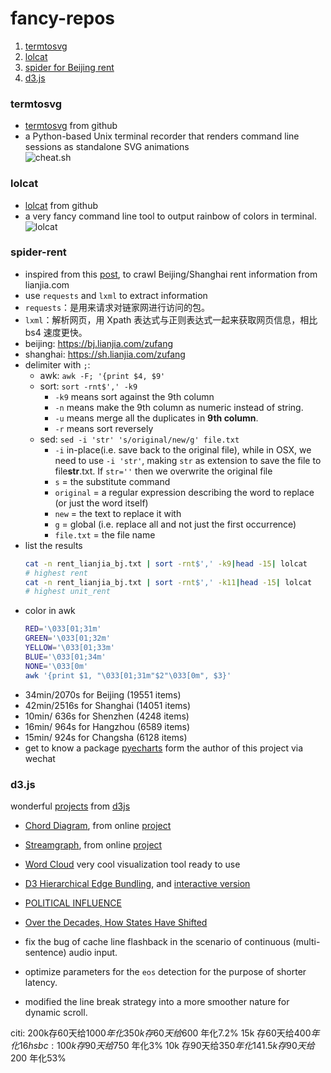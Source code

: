 # fancy-repos  
  
1. [termtosvg](#termtosvg)  
1. [lolcat](#lolcat)  
1. [spider for Beijing rent](#spider-rent)  
1. [d3.js](#d3js)


### termtosvg  
- [termtosvg](https://github.com/nbedos/termtosvg) from github  
- a Python-based Unix terminal recorder that renders command line sessions as standalone SVG animations  
![cheat.sh](https://cdn.rawgit.com/KaiboLiu/kaiboliu.github.io/231f16fe/images/svg_cheat.sh.svg "cheat.sh")  
  
### lolcat  
- [lolcat](https://github.com/busyloop/lolcat) from github  
- a very fancy command line tool to output rainbow of colors in terminal.   
![lolcat](https://cdn.rawgit.com/KaiboLiu/fancy-repos/eb9a3d74/img/svg_lolcat.svg "lolcat")  
<!--  
<img src="https://cdn.rawgit.com/KaiboLiu/fancy-repos/eb9a3d74/img/svg_lolcat.svg">  
<img src="https://cdn.rawgit.com/KaiboLiu/kaiboliu.github.io/231f16fe/images/svg_cheat.sh.svg">  
<img src="./img/svg_cheat.sh.svg" width="50%">  
-->  
  
  
  
  
### spider-rent  
- inspired from this [post](https://mp.weixin.qq.com/s/vvZ2yBb2eMKP800LUPoAWg), to crawl Beijing/Shanghai rent information from lianjia.com  
- use `requests` and `lxml` to extract information  
- `requests`：是用来请求对链家网进行访问的包。  
- `lxml`：解析网页，用 Xpath 表达式与正则表达式一起来获取网页信息，相比 bs4 速度更快。  
- beijing: https://bj.lianjia.com/zufang  
- shanghai: https://sh.lianjia.com/zufang  
- delimiter with `;`:  
	- awk: `awk -F; '{print $4, $9'`  
	- sort: `sort -rnt$',' -k9`  
		- `-k9` means sort against the 9th column  
		- `-n` means make the 9th column as numeric instead of string.   
		- `-u` means merge all the duplicates in **9th column**.   
		- `-r` means sort reversely  
	- sed: `sed -i 'str' 's/original/new/g' file.txt`  
		- `-i` in-place(i.e. save back to the original file), while in OSX, we need to use `-i 'str'`, making `str` as extension to save the file to file**str**.txt. If `str=''` then we overwrite the original file  
		- `s` = the substitute command  
		- `original` = a regular expression describing the word to replace (or just the word itself)  
		- `new` = the text to replace it with  
		- `g` = global (i.e. replace all and not just the first occurrence)  
		- `file.txt` = the file name  
- list the results  
	```bash  
	cat -n rent_lianjia_bj.txt | sort -rnt$',' -k9|head -15| lolcat  
	# highest rent  
	cat -n rent_lianjia_bj.txt | sort -rnt$',' -k11|head -15| lolcat  
	# highest unit_rent  
	```  
- color in awk  
	```bash  
	RED='\033[01;31m'  
	GREEN='\033[01;32m'  
	YELLOW='\033[01;33m'  
	BLUE='\033[01;34m'  
	NONE='\033[0m'  
	awk '{print $1, "\033[01;31m"$2"\033[0m", $3}'  
	```  
- 34min/2070s for Beijing  (19551 items) 
- 42min/2516s for Shanghai (14051 items)
- 10min/ 636s for Shenzhen (4248 items)
- 16min/ 964s for Hangzhou (6589 items)
- 15min/ 924s for Changsha (6128 items)
- get to know a package [pyecharts](https://github.com/pyecharts/pyecharts) form the author of this project via wechat


### d3.js
wonderful [projects](https://github.com/d3/d3/wiki/Gallery) from [d3js](https://d3js.org/)
- [Chord Diagram](./d3js/chordDiagram), from online [project](https://bl.ocks.org/mbostock/1046712)
- [Streamgraph](./d3js/), from online [project](https://bl.ocks.org/mbostock/4060954)
- [Word Cloud](https://www.jasondavies.com/wordcloud/) very cool visualization tool ready to use
- [D3 Hierarchical Edge Bundling](https://beta.observablehq.com/@mbostock/d3-hierarchical-edge-bundling), and [interactive version](http://mbostock.github.io/d3/talk/20111116/#17)
- [POLITICAL INFLUENCE](http://www.brightpointinc.com/political_influence/)
- [Over the Decades, How States Have Shifted](https://archive.nytimes.com/www.nytimes.com/interactive/2012/10/15/us/politics/swing-history.html)




- fix the bug of cache line flashback in the scenario of continuous (multi-sentence) audio input.
- optimize parameters for the `eos` detection for the purpose of shorter latency.
- modified the line break strategy into a more smoother nature for dynamic scroll.

citi:
200k存60天给$1000 年化3%
50k  存60天给$600 年化7.2%
15k  存60天给$400 年化16%
hsbc:
100k存90天给$750 年化3%
10k  存90天给$350 年化14%
1.5k 存90天给$200 年化53%